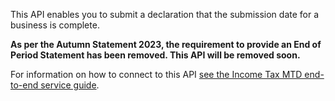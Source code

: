 This API enables you to submit a declaration that the submission date for a business is complete.

**As per the Autumn Statement 2023, the requirement to provide an End of Period Statement has been removed. This API will be removed soon.**

For information on how to connect to this API [see the Income Tax MTD end-to-end service guide](https://developer.service.hmrc.gov.uk/guides/income-tax-mtd-end-to-end-service-guide/).